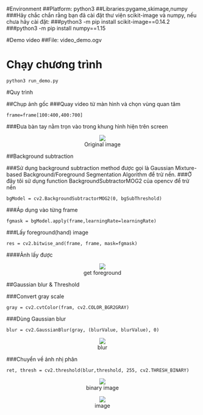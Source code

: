 #Environment
##Platform: python3
##Libraries:pygame,skimage,numpy
###Hãy chắc chắn rằng bạn đã cài đặt thư viện scikit-image và numpy, nếu chưa hãy cài đặt:
###python3 -m pip install scikit-image==0.14.2 
###python3 -m pip install numpy==1.15


#Demo video
##File: video_demo.ogv

# Chạy chương trình


```
python3 run_demo.py
```

#Quy trình

##Chụp ảnh gốc
###Quay video từ màn hình và chọn vùng quan tâm


```
frame=frame[100:400,400:700]
```

###Đưa bàn tay nằm trọn vào trong khung hình hiện trên screen



<figure>
<center>
<img src='https://i.postimg.cc/13sGXSTj/Screenshot-from-2020-07-19-00-17-19.png' />
<figcaption>Original image</figcaption></center>
</figure>



##Background subtraction

###Sử dụng background subtraction method được gọi là Gaussian Mixture-based Background/Foreground Segmentation Algorithm để trừ nền.
###Ở đây tôi sử dụng  function BackgroundSubtractorMOG2 của opencv để trừ nền



```
bgModel = cv2.BackgroundSubtractorMOG2(0, bgSubThreshold)
```

###Áp dụng vào từng frame


```
fgmask = bgModel.apply(frame,learningRate=learningRate)
```

###Lấy foreground(hand) image


```
res = cv2.bitwise_and(frame, frame, mask=fgmask)
```

####Ảnh lấy được


<figure>
<center>
<img src='https://i.postimg.cc/TYVDbSv5/Screenshot-from-2020-07-19-00-17-23.png' />
<figcaption>get foreground</figcaption></center>
</figure>


##Gaussian blur & Threshold

###Convert gray scale


```
gray = cv2.cvtColor(fram, cv2.COLOR_BGR2GRAY)
```

###Dùng Gaussian blur 


```
blur = cv2.GaussianBlur(gray, (blurValue, blurValue), 0)
```

<figure>
<center>
<img src='https://i.postimg.cc/pL1LHSWF/Screenshot-from-2020-07-28-21-38-57.png' />
<figcaption>blur</figcaption></center>
</figure>


###Chuyển về ảnh nhị phân


```
ret, thresh = cv2.threshold(blur,threshold, 255, cv2.THRESH_BINARY)
```


<figure>
<center>
<img src='https://i.postimg.cc/C5Z4cXxs/Screenshot-from-2020-07-28-21-44-21.png' />
<figcaption>binary image</figcaption></center>
</figure>



<figure>
<center>
<img src='https://i.postimg.cc/XJMbQSLn/Screenshot-from-2020-07-28-21-58-36.png' />
<figcaption>image</figcaption></center>
</figure>



```

```

